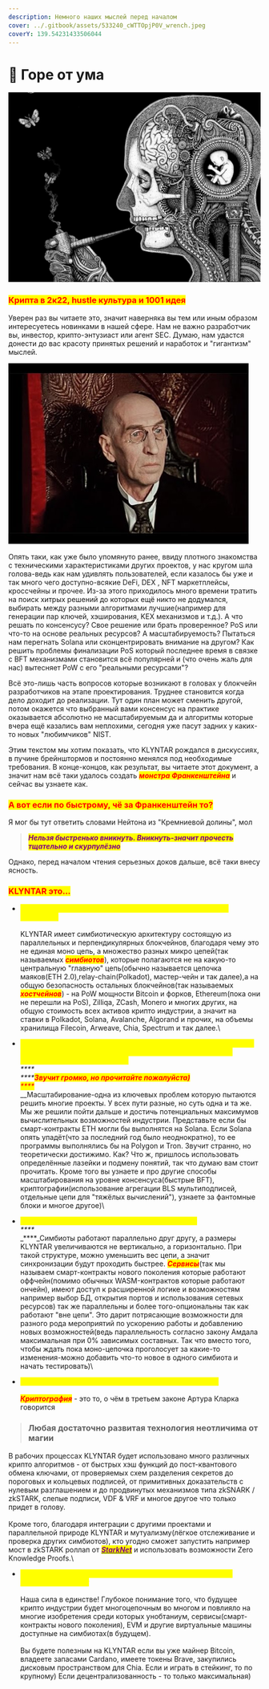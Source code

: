 ```yaml
---
description: Немного наших мыслей перед началом
cover: ../.gitbook/assets/533240_cWTTOpjP0V_wrench.jpeg
coverY: 139.54231433506044
---
```


# 🧠 Горе от ума

![](../.gitbook/assets/cb0586c52d9c39c873e43de91c59c39c.jpg)

### <mark style="color:red;">Крипта в 2к22, hustle культура и 1001 идея</mark>

Уверен раз вы читаете это, значит наверняка вы тем или иным образом интересуетесь новинками в нашей сфере. Нам не важно разработчик вы, инвестор, крипто-энтузиаст или агент SEC. Думаю, нам удастся донести до вас красоту принятых решений и наработок и "гигантизм" мыслей.

![А вы знаете кто этот "мощный старик"?](../.gitbook/assets/hqdefault.jpg)

Опять таки, как уже было упомянуто ранее, ввиду плотного знакомства с техническими характеристиками других проектов, у нас кругом шла голова-ведь как нам удивлять пользователей, если казалось бы уже и так много чего доступно-всякие DeFi, DEX , NFT маркетплейсы, кроссчейны и прочее. Из-за этого приходилось много времени тратить на поиск хитрых решений до которых ещё никто не додумался, выбирать между разными алгоритмами лучшие(например для генерации пар ключей, хэширования, KEX механизмов и т.д.). А что решать по консенсусу? Свое решение или брать проверенное? PoS или что-то на основе реальных ресурсов? А масштабируемость? Пытаться нам перегнать Solana или сконцентрировать внимание на другом? Как решить проблемы финализации PoS который последнее время в связке с BFT механизмами становится всё популярней и (что очень жаль для нас) вытесняет PoW с его "реальными ресурсами"?

Всё это-лишь часть вопросов которые возникают в головах у блокчейн разработчиков на этапе проектирования. Труднее становится когда дело доходит до реализации. Тут один план может сменить другой, потом окажется что выбранный вами консенсус на практике оказывается абсолютно не масштабируемым да и алгоритмы которые вчера ещё казались вам неплохими, сегодня уже пасут задних у каких-то новых "любимчиков" NIST.

Этим текстом мы хотим показать, что KLYNTAR рождался в дискуссиях, в пучине брейнштормов и постоянно менялся под необходимые требования. В конце-концов, как результат, вы читаете этот документ, а значит нам всё таки удалось создать _<mark style="color:red;">**монстра Франкенштейна**</mark>_ и сейчас вы узнаете как.

### <mark style="color:red;">А вот если по быстрому, чё за Франкенштейн то?</mark>

Я мог бы тут ответить словами Нейтона из "Кремниевой долины", мол

> _<mark style="color:purple;">**Нельзя быстренько вникнуть. Вникнуть-значит прочесть тщательно и скурпулёзно**</mark>_

Однако, перед началом чтения серьезных доков дальше, всё таки внесу ясность.

### <mark style="color:red;">KLYNTAR это...</mark>

* _<mark style="color:yellow;">**Проект, который полагается на безопасность всей крипто индустрии**</mark>_\
  \
  KLYNTAR имеет симбиотическую архитектуру состоящую из параллельных и перпендикулярных блокчейнов, благодаря чему это не единая моно цепь, а множество разных микро цепей(так называемых _<mark style="color:red;">**симбиотов**</mark>_), которые полагаются не на какую-то центральную "главную" цепь(обычно называется цепочка маяков(ETH 2.0),relay-chain(Polkadot), мастер-чейн и так далее),а на общую безопасность остальных блокчейнов(так называемых _<mark style="color:red;">**хостчейнов**</mark>_) - на PoW мощности Bitcoin и форков, Ethereum(пока они не перешли на PoS), Zilliqa, ZCash, Monero и многих других, на общую стоимость всех активов крипто индустрии, а значит на ставки в Polkadot, Solana, Avalanche, Algorand и прочих, на объемы хранилища Filecoin, Arweave, Chia, Spectrum и так далее.\

* _<mark style="color:yellow;">**Проект который имеет максимальную теоретически возможную скорость и полагается на скорость всех блокчейнов(да, да больше чем у Solana или TON)**</mark>_\
  _****_\
  _****<mark style="color:red;">**Звучит громко, но прочитайте пожалуйста)**</mark>_\
  _<mark style="color:red;">****</mark>_\
  _<mark style="color:red;">****</mark>****_Масштабирование-одна из ключевых проблем которую пытаются решить многие проекты. У всех пути разные, но суть одна и та же. Мы же решили пойти дальше и достичь потенциальных максимумов вычислительных возможностей индустрии. Представьте если бы смарт-контракты ETH могли бы выполнятся на Solana. Если Solana опять упадёт(что за последний год было неоднократно), то ее программы выполнялись бы на Polygon и Tron. Звучит странно, но теоретически достижимо. Как? Что ж, пришлось использовать определённые лазейки и подмену понятий, так что думаю вам стоит прочитать. Кроме того вы узнаете и про другие способы масштабирования на уровне консенсуса(быстрые BFT), криптографии(использование агрегации BLS мультиподписей, отдельные цепи для "тяжёлых вычислений"), узнаете за фантомные блоки и многое другое)\

* _<mark style="color:yellow;">**Проект с максимальным уровнем параллелизма**</mark>_\
  _****_\
  _****_Симбиоты работают параллельно друг другу, а размеры KLYNTAR увеличиваются не вертикально, а горизонтально. При такой структуре, можно уменьшить вес цепи, а значит синхронизации будут проходить быстрее. _<mark style="color:red;">**Сервисы**</mark>_(так мы называем смарт-контракты нового поколения которые работают оффчейн(помимо обычных WASM-контрактов которые работают ончейн), имеют доступ к расширенной логике и возможностям например выбор БД, открытия портов и использования сетевых ресурсов) так же параллельны и более того-опциональны так как работают "вне цепи". Это дарит потрясающие возможности для разного рода мероприятий по ускорению работы и добавлению новых возможностей(ведь параллельность согласно закону Амдала максимальная при 0% зависимых составных. Так что вместо того, чтобы ждать пока моно-цепочка проголосует за какие-то изменения-можно добавить что-то новое в одного симбиота и начать тестировать)\

* _<mark style="color:yellow;">**Проект который не просто так имеет префикс "крипто"**</mark>_\
  \
  _<mark style="color:red;">**Криптография**</mark>_ - это то, о чём в третьем законе Артура Кларка говорится

> ### Любая достаточно развитая технология неотличима от магии

В рабочих процессах KLYNTAR будет использовано много различных крипто алгоритмов - от быстрых хэш функций до пост-квантового обмена ключами, от проверяемых схем разделения секретов до пороговых и кольцевых подписей, от примитивных доказательств с нулевым разглашением и до продвинутых механизмов типа zkSNARK / zkSTARK, слепые подписи, VDF & VRF и многое другое что только придет в голову.\
\
Кроме того, благодаря интеграции с другими проектами и параллельной природе KLYNTAR и мутуализму(лёгкое отслеживание и проверка других симбиотов), кто угодно сможет запустить например мост в zkSTARK роллап от [_<mark style="color:purple;">**StarkNet**</mark>_](https://starkware.co/starknet/) и использовать возможности Zero Knowledge Proofs.\


* _<mark style="color:yellow;">**Проект который поддерживает мультицепочное будущее и мультичейн логику**</mark>_\
  \
  Наша сила в единстве! Глубокое понимание того, что будущее крипто индустрии будет многоцепочным во многом и повлияло на многие изобретения среди которых унобтаниум, сервисы(смарт-контракты нового поколения), EVM и другие виртуальные машины доступные на симбиотах(в будущем).\
  \
  Вы будете полезным на KLYNTAR если вы уже майнер Bitcoin, владеете запасами Cardano, имеете токены Brave, закупились дисковым пространством для Chia. Если и играть в стейкинг, то по крупному) Если децентрализованность - то только максимальная)&#x20;
